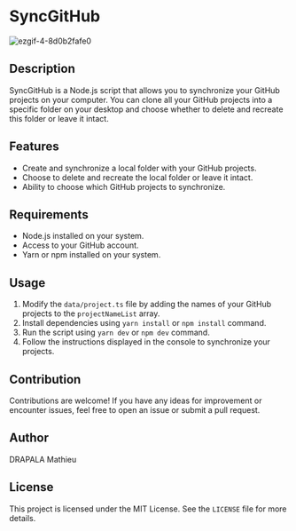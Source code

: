 # SyncGitHub

![ezgif-4-8d0b2fafe0](https://github.com/MDrapala/SyncMyPersonnalGithub/assets/34813044/6667c098-9a91-458e-b107-76c03a822244)

## Description
SyncGitHub is a Node.js script that allows you to synchronize your GitHub projects on your computer. You can clone all your GitHub projects into a specific folder on your desktop and choose whether to delete and recreate this folder or leave it intact.

## Features
- Create and synchronize a local folder with your GitHub projects.
- Choose to delete and recreate the local folder or leave it intact.
- Ability to choose which GitHub projects to synchronize.

## Requirements
- Node.js installed on your system.
- Access to your GitHub account.
- Yarn or npm installed on your system.

## Usage
1. Modify the `data/project.ts` file by adding the names of your GitHub projects to the `projectNameList` array.
2. Install dependencies using `yarn install` or `npm install` command.
3. Run the script using `yarn dev` or `npm dev` command.
4. Follow the instructions displayed in the console to synchronize your projects.

## Contribution
Contributions are welcome! If you have any ideas for improvement or encounter issues, feel free to open an issue or submit a pull request.

## Author
DRAPALA Mathieu

## License
This project is licensed under the MIT License. See the `LICENSE` file for more details.

